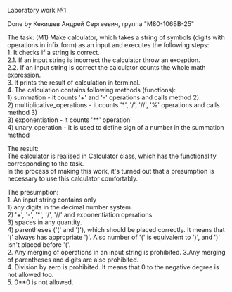 Laboratory work №1                                                                                                         
                                                                                                                     
Done by Кекишев Андрей Сергеевич, группа "М80-106БВ-25"                                                                  
                                                                                                         
The task:
    (M1) Make calculator, which takes a string of symbols (digits with operations
    in infix form) as an input and executes the following steps:                                                                                            
    1. It checks if a string is correct.                                                                                                                           
    2.1. If an input string is incorrect the calculator throw an exception.                                                                                         
    2.2. If an input string is correct the calculator counts the whole math expression.                                                                             
    3. It prints the result of calculation in terminal.                                                                                                         
    4. The calculation contains following methods (functions):                                                                                                                                                                                                                                            
            1) summation - it counts '+' and '-' operations and calls method 2).                                                                                      
            2) multiplicative_operations - it counts '*', '/', '//', '%' operations and calls method 3)                                                               
            3) exponentiation - it counts '**' operation                                                                                                         
            4) unary_operation - it is used to define sign of a number in the summation method                                                                        
      
The result:                                                                                                                                                                                                                                              
    The calculator is realised in Calculator class, which has the functionality corresponding to the task.                                                          
    In the process of making this work, it's turned out that a presumption is necessary to
    use this calculator comfortably.                                                                                                         
                                                                                                            
The presumption:                                                                                                                                                                                                                                                  
    1. An input string contains only                                                                                                         
        1) any digits in the decimal number system.                                                                                                         
        2) '+', '-', '*', '/', '//' and exponentiation operations.                                                                                                         
        3) spaces in any quantity.                                                                                                         
        4) parentheses ('(' and ')'), which should be placed correctly. It means that
            '(' always has appropriate ')'. Also number of '(' is equivalent to ')', and ')'
            isn't placed before '('.                                                                                                         
    2.  Any merging of operations in an input string is prohibited.
    3.Any merging of parentheses and digits are also prohibited.                                                                                                         
    4. Division by zero is prohibited. It means that 0 to the negative degree is not allowed too.                                                                         
    5. 0**0 is not allowed.                                                                                                         
   